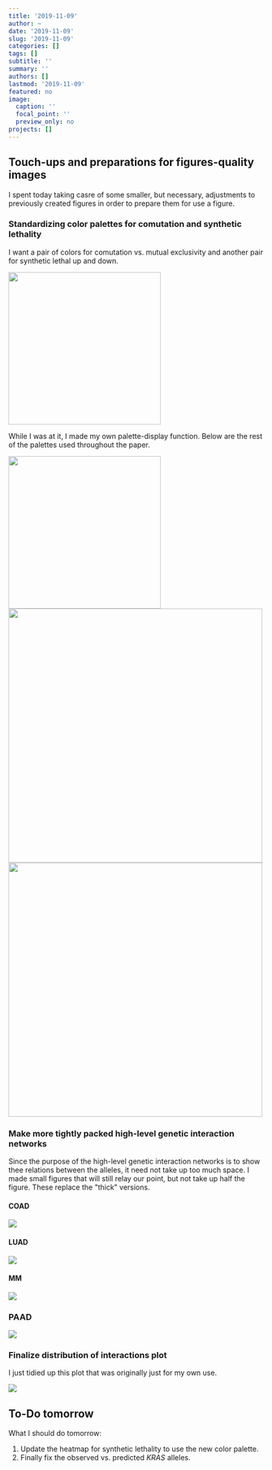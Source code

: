 ```yaml
---
title: '2019-11-09'
author: ~
date: '2019-11-09'
slug: '2019-11-09'
categories: []
tags: []
subtitle: ''
summary: ''
authors: []
lastmod: '2019-11-09'
featured: no
image:
  caption: ''
  focal_point: ''
  preview_only: no
projects: []
---
```



## Touch-ups and preparations for figures-quality images

I spent today taking casre of some smaller, but necessary, adjustments to previously created figures in order to prepare them for use a figure.

### Standardizing color palettes for comutation and synthetic lethality

I want a pair of colors for comutation vs. mutual exclusivity and another pair for synthetic lethal up and down.

<img src="/img/graphs/00_miscellaneous/genetic_interaction_pal.svg" width=300 />

While I was at it, I made my own palette-display function. Below are the rest of the palettes used throughout the paper.

<img src="/img/graphs/00_miscellaneous/cancer_palette.svg" width=300 />

<img src="/img/graphs/00_miscellaneous/short_alleles_pal.svg" width=500 />

<img src="/img/graphs/00_miscellaneous/mutation_pal.svg" width=500 />

### Make more tightly packed high-level genetic interaction networks

Since the purpose of the high-level genetic interaction networks is to show thee relations between the alleles, it need not take up too much space.
I made small figures that will still relay our point, but not take up half the figure.
These replace the "thick" versions.

#### COAD

![](/img/graphs/20_40_highlivel-genetic-interactions/genetic_interaction_network_COAD_thick.svg)

#### LUAD

![](/img/graphs/20_40_highlivel-genetic-interactions/genetic_interaction_network_LUAD_thick.svg)

#### MM

![](/img/graphs/20_40_highlivel-genetic-interactions/genetic_interaction_network_MM_thick.svg)

### PAAD

![](/img/graphs/20_40_highlivel-genetic-interactions/genetic_interaction_network_PAAD_thick.svg)


### Finalize distribution of interactions plot

I just tidied up this plot that was originally just for my own use.

![](/img/graphs/20_35_rc-fisher-comparison/rc_mutations_distribition.svg)

## To-Do tomorrow

What I should do tomorrow:

1. Update the heatmap for synthetic lethality to use the new color palette.
2. Finally fix the observed vs. predicted *KRAS* alleles.
